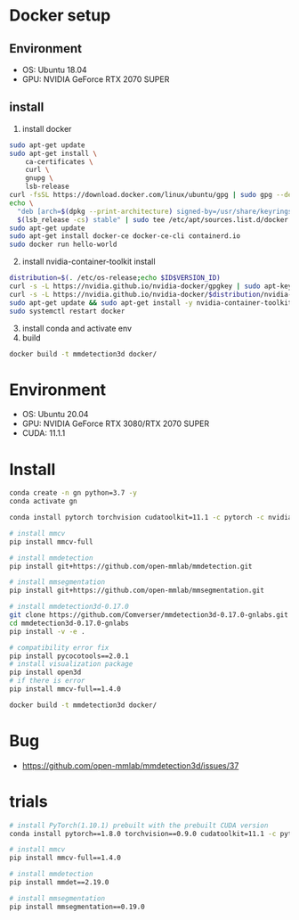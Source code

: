 # Docker setup

## Environment
-   OS: Ubuntu 18.04
-   GPU: NVIDIA GeForce RTX 2070 SUPER

## install
1. install docker
```bash
sudo apt-get update
sudo apt-get install \
    ca-certificates \
    curl \
    gnupg \
    lsb-release
curl -fsSL https://download.docker.com/linux/ubuntu/gpg | sudo gpg --dearmor -o /usr/share/keyrings/docker-archive-keyring.gpg
echo \
  "deb [arch=$(dpkg --print-architecture) signed-by=/usr/share/keyrings/docker-archive-keyring.gpg] https://download.docker.com/linux/ubuntu \
  $(lsb_release -cs) stable" | sudo tee /etc/apt/sources.list.d/docker.list > /dev/null
sudo apt-get update
sudo apt-get install docker-ce docker-ce-cli containerd.io
sudo docker run hello-world
```
2. install nvidia-container-toolkit install
```bash
distribution=$(. /etc/os-release;echo $ID$VERSION_ID)
curl -s -L https://nvidia.github.io/nvidia-docker/gpgkey | sudo apt-key add -
curl -s -L https://nvidia.github.io/nvidia-docker/$distribution/nvidia-docker.list | sudo tee /etc/apt/sources.list.d/nvidia-docker.list
sudo apt-get update && sudo apt-get install -y nvidia-container-toolkit
sudo systemctl restart docker
```
3. install conda and activate env
4. build
```bash
docker build -t mmdetection3d docker/
```

# Environment

-   OS: Ubuntu 20.04
-   GPU: NVIDIA GeForce RTX 3080/RTX 2070 SUPER
-   CUDA: 11.1.1

# Install

```bash
conda create -n gn python=3.7 -y
conda activate gn

conda install pytorch torchvision cudatoolkit=11.1 -c pytorch -c nvidia

# install mmcv
pip install mmcv-full

# install mmdetection
pip install git+https://github.com/open-mmlab/mmdetection.git

# install mmsegmentation
pip install git+https://github.com/open-mmlab/mmsegmentation.git

# install mmdetection3d-0.17.0
git clone https://github.com/Comverser/mmdetection3d-0.17.0-gnlabs.git
cd mmdetection3d-0.17.0-gnlabs
pip install -v -e .

# compatibility error fix
pip install pycocotools==2.0.1
# install visualization package
pip install open3d
# if there is error
pip install mmcv-full==1.4.0
```

```bash
docker build -t mmdetection3d docker/
```

# Bug

-   https://github.com/open-mmlab/mmdetection3d/issues/37

# trials
```bash
# install PyTorch(1.10.1) prebuilt with the prebuilt CUDA version
conda install pytorch==1.8.0 torchvision==0.9.0 cudatoolkit=11.1 -c pytorch -c nvidia

# install mmcv
pip install mmcv-full==1.4.0

# install mmdetection
pip install mmdet==2.19.0

# install mmsegmentation
pip install mmsegmentation==0.19.0

```
